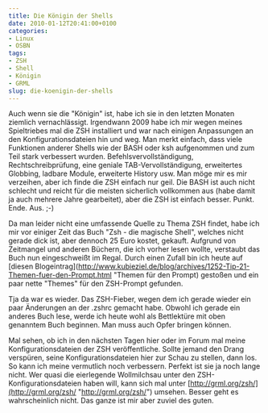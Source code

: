 ```yaml
---
title: Die Königin der Shells
date: 2010-01-12T20:41:00+0100
categories:
- Linux
- OSBN
tags:
- ZSH
- Shell
- Königin
- GRML
slug: die-koenigin-der-shells
---
```

Auch wenn sie die "Königin" ist, habe ich sie in den letzten Monaten ziemlich vernachlässigt. Irgendwann 2009 habe ich mir wegen meines Spieltriebes mal die ZSH installiert und war nach einigen Anpassungen an den Konfigurationsdateien hin und weg. Man merkt einfach, dass viele Funktionen anderer Shells wie der BASH oder ksh aufgenommen und zum Teil stark verbessert wurden. Befehlsvervollständigung, Rechtschreibprüfung, eine geniale TAB-Vervollständigung, erweitertes Globbing, ladbare Module, erweiterte History usw. Man möge mir es mir verzeihen, aber ich finde die ZSH einfach nur geil. Die BASH ist auch nicht schlecht und reicht für die meisten sicherlich vollkommen aus (habe damit ja auch mehrere Jahre gearbeitet), aber die ZSH ist einfach besser. Punkt. Ende. Aus. ;-)

Da man leider nicht eine umfassende Quelle zu Thema ZSH findet, habe ich mir vor einiger Zeit das Buch "Zsh - die magische Shell", welches nicht gerade dick ist, aber dennoch 25 Euro kostet, gekauft. Aufgrund von Zeitmangel und anderen Büchern, die ich vorher lesen wollte, verstaubt das Buch nun eingeschweißt im Regal. Durch einen Zufall bin ich heute auf [diesen Blogeintrag](http://www.kubieziel.de/blog/archives/1252-Tip-21-Themen-fuer-den-Prompt.html "Themen für den Prompt) gestoßen und ein paar nette "Themes" für den ZSH-Prompt gefunden.

Tja da war es wieder. Das ZSH-Fieber, wegen dem ich gerade wieder ein paar Änderungen an der .zshrc gemacht habe. Obwohl ich gerade ein anderes Buch lese, werde ich heute wohl als Bettlektüre mit oben genanntem Buch beginnen. Man muss auch Opfer bringen können.

Mal sehen, ob ich in den nächsten Tagen hier oder im Forum mal meine Konfigurationsdateien der ZSH veröffentliche. Sollte jemand den Drang verspüren, seine Konfigurationsdateien hier zur Schau zu stellen, dann los. So kann ich meine vermutlich noch verbessern. Perfekt ist sie ja noch lange nicht. Wer quasi die eierlegende Wollmilchsau unter den ZSH-Konfigurationsdateien haben will, kann sich mal unter [http://grml.org/zsh/](http://grml.org/zsh/ "http://grml.org/zsh/") umsehen. Besser geht es wahrscheinlich nicht. Das ganze ist mir aber zuviel des guten.
